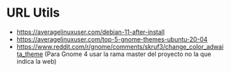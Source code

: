 # URL Utils
- https://averagelinuxuser.com/debian-11-after-install
- https://averagelinuxuser.com/top-5-gnome-themes-ubuntu-20-04
- https://www.reddit.com/r/gnome/comments/skruf3/change_color_adwaita_theme (Para Gnome 4 usar la rama master del proyecto no la que indica la web)